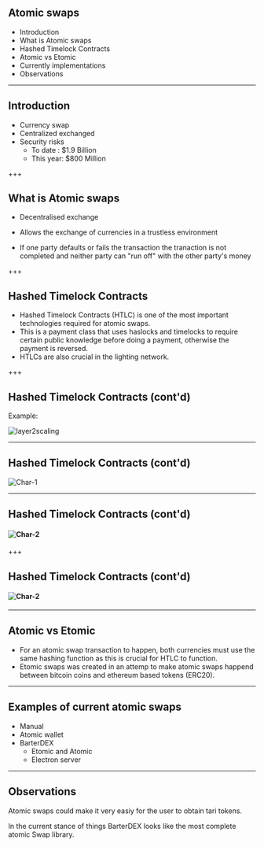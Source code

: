 ## Atomic swaps

- Introduction
- What is Atomic swaps
- Hashed Timelock Contracts
- Atomic vs Etomic
- Currently implementations
- Observations

---

## Introduction

- Currency swap
- Centralized exchanged
- Security risks
  - To date : $1.9 Billion 
  - This year: $800 Million

+++

## What is Atomic swaps

- Decentralised exchange

- Allows the exchange of currencies in a trustless environment
- If one party defaults or fails the transaction the tranaction is not completed and neither party can "run off" with the other party's money

+++

## Hashed Timelock Contracts

- Hashed Timelock Contracts (HTLC)  is one of the most important technologies required for atomic swaps. 
- This is a payment class that uses haslocks and timelocks to require certain public knowledge before doing a payment, otherwise the payment is reversed. 
- HTLCs are also crucial in the lighting network.

+++

## Hashed Timelock Contracts (cont'd)

Example:

![layer2scaling](/Users/schalkvanheerden/Code/tari-university/AtomicSwaps/sources/Characters.png)

---

## Hashed Timelock Contracts (cont'd)

![Char-1](/Users/schalkvanheerden/Code/tari-university/AtomicSwaps/sources/Char-1.png)

---

## Hashed Timelock Contracts (cont'd)

#### ![Char-2](/Users/schalkvanheerden/Code/tari-university/AtomicSwaps/sources/Char-2.png)



+++

## Hashed Timelock Contracts (cont'd)

#### ![Char-2](/Users/schalkvanheerden/Code/tari-university/AtomicSwaps/sources/Char-3.png)



------

## Atomic vs Etomic

- For an atomic swap transaction to happen, both currencies must use the same hashing function as this is crucial for HTLC to function. 
- Etomic swaps was created in an attemp to make atomic swaps happend between bitcoin coins and ethereum based tokens (ERC20).

------

## Examples of current atomic swaps

- Manual
- Atomic wallet
- BarterDEX
  - Etomic and Atomic
  - Electron server

------

## Observations

Atomic swaps could make it very easiy for the user to obtain tari tokens. 

In the current stance of things BarterDEX looks like the most complete atomic Swap library. 